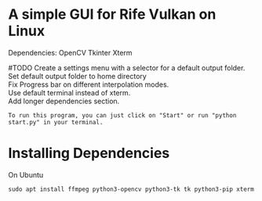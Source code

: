  # A simple GUI for Rife Vulkan on Linux
Dependencies:
OpenCV
Tkinter
Xterm

#TODO 
Create a settings menu with a selector for a default output folder. <br />
Set default output folder to home directory <br />
Fix Progress bar on different interpolation modes. <br />
Use default terminal instead of xterm. <br />
Add longer dependencies section. <br />

```
To run this program, you can just click on "Start" or run "python start.py" in your terminal.
```
# Installing Dependencies
On Ubuntu <br />
```
sudo apt install ffmpeg python3-opencv python3-tk tk python3-pip xterm
```
